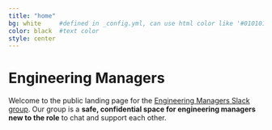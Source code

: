 ```yaml
---
title: "home"
bg: white     #defined in _config.yml, can use html color like '#010101'
color: black  #text color
style: center
---
```


# Engineering Managers

Welcome to the public landing page for the <a href="https://eng-managers.slack.com/">Engineering Managers Slack group</a>. Our group is a <strong>safe, confidential space for engineering managers new to the role</strong> to chat and support each other.
